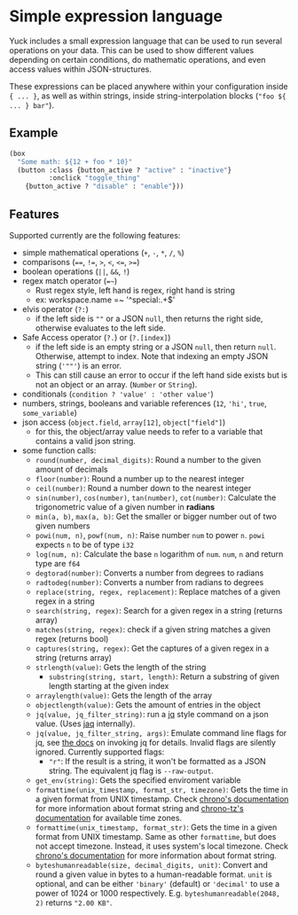 # Simple expression language

Yuck includes a small expression language that can be used to run several operations on your data.
This can be used to show different values depending on certain conditions,
do mathematic operations, and even access values within JSON-structures.

These expressions can be placed anywhere within your configuration inside `{ ... }`,
as well as within strings, inside string-interpolation blocks (`"foo ${ ... } bar"`).

## Example

```lisp
(box
  "Some math: ${12 + foo * 10}"
  (button :class {button_active ? "active" : "inactive"}
          :onclick "toggle_thing"
    {button_active ? "disable" : "enable"}))
```

## Features

Supported currently are the following features:
- simple mathematical operations (`+`, `-`, `*`, `/`, `%`)
- comparisons (`==`, `!=`, `>`, `<`, `<=`, `>=`)
- boolean operations (`||`, `&&`, `!`)
- regex match operator (`=~`)
    - Rust regex style, left hand is regex, right hand is string
    - ex: workspace.name =~ '^special:.+$'
- elvis operator (`?:`)
    - if the left side is `""` or a JSON `null`, then returns the right side,
      otherwise evaluates to the left side.
- Safe Access operator (`?.`) or (`?.[index]`)
    - if the left side is an empty string or a JSON `null`, then return `null`. Otherwise,
      attempt to index. Note that indexing an empty JSON string (`'""'`) is an error.
    - This can still cause an error to occur if the left hand side exists but is
      not an object or an array.
      (`Number` or `String`).
- conditionals (`condition ? 'value' : 'other value'`)
- numbers, strings, booleans and variable references (`12`, `'hi'`, `true`, `some_variable`)
- json access (`object.field`, `array[12]`, `object["field"]`)
    - for this, the object/array value needs to refer to a variable that contains a valid json string.
- some function calls:
    - `round(number, decimal_digits)`: Round a number to the given amount of decimals
    - `floor(number)`: Round a number up to the nearest integer
    - `ceil(number)`: Round a number down to the nearest integer
    - `sin(number)`, `cos(number)`, `tan(number)`, `cot(number)`: Calculate the trigonometric value of a given number in **radians**
    - `min(a, b)`, `max(a, b)`: Get the smaller or bigger number out of two given numbers
    - `powi(num, n)`, `powf(num, n)`: Raise number `num` to power `n`. `powi` expects `n` to be of type `i32`
    - `log(num, n)`: Calculate the base `n` logarithm of `num`. `num`, `n` and return type are `f64`
    - `degtorad(number)`: Converts a number from degrees to radians
    - `radtodeg(number)`: Converts a number from radians to degrees
    - `replace(string, regex, replacement)`: Replace matches of a given regex in a string
  - `search(string, regex)`: Search for a given regex in a string (returns array)
  - `matches(string, regex)`: check if a given string matches a given regex (returns bool)
  - `captures(string, regex)`: Get the captures of a given regex in a string (returns array)
  - `strlength(value)`: Gets the length of the string
    - `substring(string, start, length)`: Return a substring of given length starting at the given index
  - `arraylength(value)`: Gets the length of the array
  - `objectlength(value)`: Gets the amount of entries in the object
  - `jq(value, jq_filter_string)`: run a [jq](https://jqlang.github.io/jq/manual/) style command on a json value. (Uses [jaq](https://crates.io/crates/jaq) internally).
  - `jq(value, jq_filter_string, args)`: Emulate command line flags for jq, see [the docs](https://jqlang.github.io/jq/manual/#invoking-jq) on invoking jq for details. Invalid flags are silently ignored.
    Currently supported flags:
    - `"r"`: If the result is a string, it won't be formatted as a JSON string. The equivalent jq flag is `--raw-output`.
  - `get_env(string)`: Gets the specified enviroment variable
  - `formattime(unix_timestamp, format_str, timezone)`: Gets the time in a given format from UNIX timestamp.
     Check [chrono's documentation](https://docs.rs/chrono/latest/chrono/format/strftime/index.html) for more
     information about format string and [chrono-tz's documentation](https://docs.rs/chrono-tz/latest/chrono_tz/enum.Tz.html)
     for available time zones.
  - `formattime(unix_timestamp, format_str)`: Gets the time in a given format from UNIX timestamp.
     Same as other `formattime`, but does not accept timezone. Instead, it uses system's local timezone.
     Check [chrono's documentation](https://docs.rs/chrono/latest/chrono/format/strftime/index.html) for more
     information about format string.
  - `byteshumanreadable(size, decimal_digits, unit)`: Convert and round a given value in bytes to a human-readable format.
     `unit` is optional, and can be either `'binary'` (default) or `'decimal'` to use a power of 1024 or 1000 respectively.
     E.g. `byteshumanreadable(2048, 2)` returns `"2.00 KB"`.
